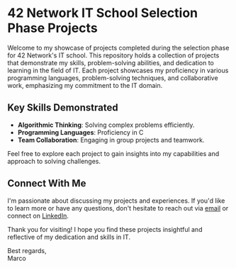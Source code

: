 # 42 Network IT School Selection Phase Projects

Welcome to my showcase of projects completed during the selection phase for 42 Network's IT school. This repository holds a collection of projects that demonstrate my skills, problem-solving abilities, and dedication to learning in the field of IT.
Each project showcases my proficiency in various programming languages, problem-solving techniques, and collaborative work, emphasizing my commitment to the IT domain.

## Key Skills Demonstrated

- **Algorithmic Thinking**: Solving complex problems efficiently.
- **Programming Languages**: Proficiency in C
- **Team Collaboration**: Engaging in group projects and teamwork.

Feel free to explore each project to gain insights into my capabilities and approach to solving challenges.

## Connect With Me

I'm passionate about discussing my projects and experiences. If you'd like to learn more or have any questions, don't hesitate to reach out via [email](mailto:msebastiani93@gmail.com) or connect on [LinkedIn](https://www.linkedin.com/in/marco-sebastiani-123520b9/).

Thank you for visiting! I hope you find these projects insightful and reflective of my dedication and skills in IT.

Best regards,  
Marco
